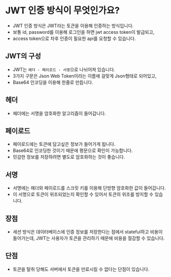 # JWT 인증 방식이 무엇인가요?

- JWT 인증 방식은 JWT라는 토큰을 이용해 인증하는 방식입니다.
- 보통 id, password를 이용해 로그인을 하면 jwt access token이 발급되고,
- access token으로 차후 인증이 필요한 api를 요청할 수 있습니다.

## JWT의 구성

- JWT는 `헤더 - 페이로드 - 서명`으로 나뉘어져 있습니다.
- 3가지 구문은 Json Web Token이라는 이름에 걸맞게 Json형태로 되어있고, 
- Base64 인코딩을 이용해 한줄로 만듭니다.

## 헤더

- 헤더에는 서명을 암호화한 알고리즘이 들어갑니다.

## 페이로드

- 페이로드에는 토큰에 담고싶은 정보가 들어가게 됩니다.
- Base64로 인코딩한 것이기 때문에 평문으로 확인이 가능합니다.
- 민감한 정보를 저장하려면 별도로 암호화하는 것이 좋습니다.

## 서명

- 서명에는 헤더와 페이로드를 스크릿 키를 이용해 단방향 암호화한 값이 들어갑니다.
- 이 서명으로 토큰이 위조되었는지 확인할 수 있어서 토큰의 위조를 방지할 수 있습니다.

## 장점

- 세션 방식은 데이터베이스에 인증 정보를 저장한다는 점에서 stateful하고 비용이 들어가는데, JWT는 사용자가 토큰을 관리하기 때문에 비용을 절감할 수 있습니다. 

## 단점

- 토큰을 탈취 당해도 서버에서 토큰을 만료시킬 수 없다는 단점이 있습니다.